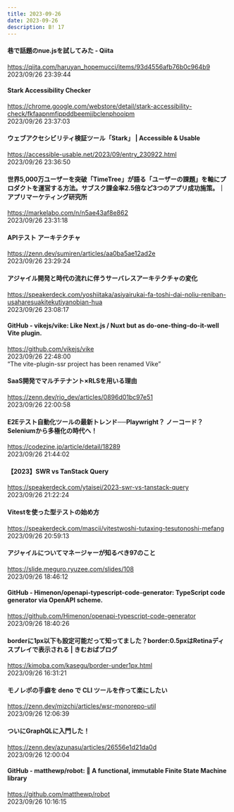 ```yaml
---
title: 2023-09-26
date: 2023-09-26
description: B! 17
---
```


#### 巷で話題のnue.jsを試してみた - Qiita
https://qiita.com/haruyan_hopemucci/items/93d4556afb76b0c964b9<br>
2023/09/26 23:39:44<br>


#### Stark Accessibility Checker
https://chrome.google.com/webstore/detail/stark-accessibility-check/fkfaapnmfippddbeemjjbclenphooipm<br>
2023/09/26 23:37:03<br>


#### ウェブアクセシビリティ検証ツール「Stark」 | Accessible & Usable
https://accessible-usable.net/2023/09/entry_230922.html<br>
2023/09/26 23:36:50<br>


#### 世界5,000万ユーザーを突破「TimeTree」が語る「ユーザーの課題」を軸にプロダクトを運営する方法。サブスク課金率2.5倍など3つのアプリ成功施策。｜アプリマーケティング研究所
https://markelabo.com/n/n5ae43af8e862<br>
2023/09/26 23:31:18<br>


#### APIテスト アーキテクチャ
https://zenn.dev/sumiren/articles/aa0ba5ae12ad2e<br>
2023/09/26 23:29:24<br>


#### アジャイル開発と時代の流れに伴うサーバレスアーキテクチャの変化
https://speakerdeck.com/yoshiitaka/asiyairukai-fa-toshi-dai-noliu-reniban-usaharesuakitekutiyanobian-hua<br>
2023/09/26 23:08:17<br>


#### GitHub - vikejs/vike: Like Next.js / Nuxt but as do-one-thing-do-it-well Vite plugin.
https://github.com/vikejs/vike<br>
2023/09/26 22:48:00<br>
“The vite-plugin-ssr project has been renamed Vike”


#### SaaS開発でマルチテナント×RLSを用いる理由
https://zenn.dev/rio_dev/articles/0896d01bc97e51<br>
2023/09/26 22:00:58<br>


#### E2Eテスト自動化ツールの最新トレンド──Playwright？ ノーコード？ Seleniumから多極化の時代へ！
https://codezine.jp/article/detail/18289<br>
2023/09/26 21:44:02<br>


#### 【2023】SWR vs TanStack Query
https://speakerdeck.com/ytaisei/2023-swr-vs-tanstack-query<br>
2023/09/26 21:22:24<br>


#### Vitestを使った型テストの始め方
https://speakerdeck.com/mascii/vitestwoshi-tutaxing-tesutonoshi-mefang<br>
2023/09/26 20:59:13<br>


#### アジャイルについてマネージャーが知るべき97のこと
https://slide.meguro.ryuzee.com/slides/108<br>
2023/09/26 18:46:12<br>


#### GitHub - Himenon/openapi-typescript-code-generator: TypeScript code generator via OpenAPI scheme.
https://github.com/Himenon/openapi-typescript-code-generator<br>
2023/09/26 18:40:26<br>


#### borderに1px以下も設定可能だって知ってました？border:0.5pxはRetinaディスプレイで表示される | きむおばブログ
https://kimoba.com/kasegu/border-under1px.html<br>
2023/09/26 16:31:21<br>


#### モノレポの手癖を deno で CLI ツールを作って楽にしたい
https://zenn.dev/mizchi/articles/wsr-monorepo-util<br>
2023/09/26 12:06:39<br>


#### ついにGraphQLに入門した！
https://zenn.dev/azunasu/articles/26556e1d21da0d<br>
2023/09/26 12:00:04<br>


#### GitHub - matthewp/robot: 🤖 A functional, immutable Finite State Machine library
https://github.com/matthewp/robot<br>
2023/09/26 10:16:15<br>


